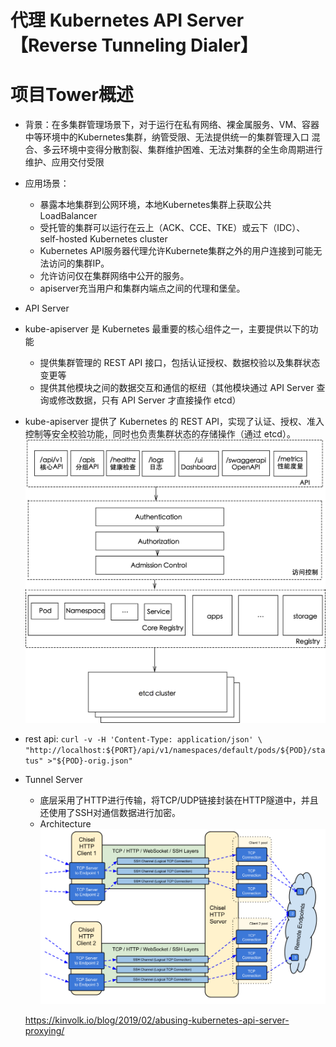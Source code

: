 
# 代理 Kubernetes API Server【Reverse Tunneling Dialer】

# 项目Tower概述
  - 背景：在多集群管理场景下，对于运行在私有网络、裸金属服务、VM、容器中等环境中的Kubernetes集群，纳管受限、无法提供统一的集群管理入口
    混合、多云环境中变得分散割裂、集群维护困难、无法对集群的全生命周期进行维护、应用交付受限

  - 应用场景：
    - 暴露本地集群到公网环境，本地Kubernetes集群上获取公共LoadBalancer
    - 受托管的集群可以运行在云上（ACK、CCE、TKE）或云下（IDC）、 self-hosted Kubernetes cluster
    - Kubernetes API服务器代理允许Kubernete集群之外的用户连接到可能无法访问的集群IP。
    - 允许访问仅在集群网络中公开的服务。
    - apiserver充当用户和集群内端点之间的代理和堡垒。
    
  - API Server
  - kube-apiserver 是 Kubernetes 最重要的核心组件之一，主要提供以下的功能
    - 提供集群管理的 REST API 接口，包括认证授权、数据校验以及集群状态变更等
    - 提供其他模块之间的数据交互和通信的枢纽（其他模块通过 API Server 查询或修改数据，只有 API Server 才直接操作 etcd）
  - kube-apiserver 提供了 Kubernetes 的 REST API，实现了认证、授权、准入控制等安全校验功能，同时也负责集群状态的存储操作（通过 etcd）。
  ![](kube-apiserver.png)
  - rest api:
    `
    curl -v -H 'Content-Type: application/json' \
    "http://localhost:${PORT}/api/v1/namespaces/default/pods/${POD}/status" >"${POD}-orig.json"
    `
  - Tunnel Server
    - 底层采用了HTTP进行传输，将TCP/UDP链接封装在HTTP隧道中，并且还使用了SSH对通信数据进行加密。
    - Architecture
    ![](chisel.png)


    https://kinvolk.io/blog/2019/02/abusing-kubernetes-api-server-proxying/
  
